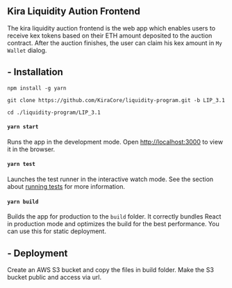 ## Kira Liquidity Aution Frontend

The kira liquidity auction frontend is the web app which enables users to receive kex tokens based on their ETH amount deposited to the auction contract.
After the auction finishes, the user can claim his kex amount in `My Wallet` dialog. 

## - Installation

```
npm install -g yarn

git clone https://github.com/KiraCore/liquidity-program.git -b LIP_3.1

cd ./liquidity-program/LIP_3.1
```

#### `yarn start`

Runs the app in the development mode.
Open [http://localhost:3000](http://localhost:3000) to view it in the browser.

#### `yarn test`

Launches the test runner in the interactive watch mode. 
See the section about [running tests](https://facebook.github.io/create-react-app/docs/running-tests) for more information.

#### `yarn build`

Builds the app for production to the `build` folder.
It correctly bundles React in production mode and optimizes the build for the best performance.
You can use this for static deployment.

## - Deployment

Create an AWS S3 bucket and copy the files in build folder. 
Make the S3 bucket public and access via url.
